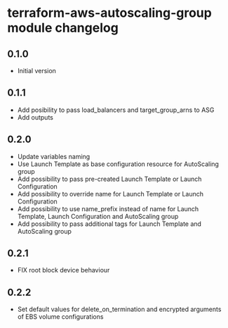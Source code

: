 # terraform-aws-autoscaling-group module changelog

## 0.1.0

- Initial version

## 0.1.1

- Add posibility to pass load_balancers and target_group_arns to ASG
- Add outputs

## 0.2.0

- Update variables naming
- Use Launch Template as base configuration resource for AutoScaling group
- Add possibility to pass pre-created Launch Template or Launch Configuration
- Add possibility to override name for Launch Template or Launch Configuration
- Add possibility to use name_prefix instead of name for Launch Template, Launch Configuration and AutoScaling group
- Add possibility to pass additional tags for Launch Template and AutoScaling group

## 0.2.1

- FIX root block device behaviour

## 0.2.2

- Set default values for delete_on_termination and encrypted arguments of EBS volume configurations
